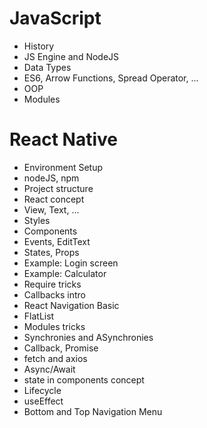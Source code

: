 # JavaScript
- History
- JS Engine and NodeJS
- Data Types
- ES6, Arrow Functions, Spread Operator, ...
- OOP
- Modules
   
# React Native
- Environment Setup
- nodeJS, npm
- Project structure
- React concept
- View, Text, ...
- Styles
- Components
- Events, EditText
- States, Props
- Example: Login screen
- Example: Calculator
- Require tricks
- Callbacks intro
- React Navigation Basic
- FlatList
- Modules tricks
- Synchronies and ASynchronies
- Callback, Promise
- fetch and axios
- Async/Await
- state in components concept
- Lifecycle
- useEffect
- Bottom and Top Navigation Menu